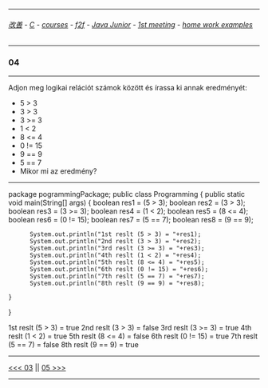 
---

###### [改善](https://github.com/ttltrk/0C/blob/master/README.MD) - [C](https://github.com/ttltrk/PRG/blob/master/CODING.MD) - [courses](https://github.com/ttltrk/Courses/blob/master/README.MD) - [f2f](https://github.com/ttltrk/Courses/blob/master/F2F/F2F.MD) - [Java Junior](https://github.com/ttltrk/PRG/blob/master/JAVA/DOC/BJM/TOMI/JJ.MD) - [1st meeting](https://github.com/ttltrk/PRG/blob/master/JAVA/DOC/BJM/TOMI/01/1st.md) - [home work examples](https://github.com/ttltrk/PRG/blob/master/JAVA/DOC/BJM/TOMI/01/feladat.md)

---

### 04

---

Adjon meg logikai relációt számok között és írassa ki annak eredményét:
 
 - 5 > 3
 - 3 > 3
 - 3 >= 3
 - 1 < 2
 - 8 <= 4
 - 0 != 15
 - 9 == 9
 - 5 == 7
 - Mikor mi az eredmény?

---

package pogrammingPackage;
public class Programming {
	public static void main(String[] args) {
		  boolean res1 = (5 > 3);
		  boolean res2 = (3 > 3);
		  boolean res3 = (3 >= 3);
		  boolean res4 = (1 < 2);
		  boolean res5 = (8 <= 4);
		  boolean res6 = (0 != 15);
		  boolean res7 = (5 == 7);
		  boolean res8 = (9 == 9);
		  
		  System.out.println("1st reslt (5 > 3) = "+res1);
		  System.out.println("2nd reslt (3 > 3) = "+res2);
		  System.out.println("3rd reslt (3 >= 3) = "+res3);
		  System.out.println("4th reslt (1 < 2) = "+res4);
		  System.out.println("5th reslt (8 <= 4) = "+res5);
		  System.out.println("6th reslt (0 != 15) = "+res6);
		  System.out.println("7th reslt (5 == 7) = "+res7);
		  System.out.println("8th reslt (9 == 9) = "+res8);
		
	}

}

>>>
1st reslt (5 > 3) = true
2nd reslt (3 > 3) = false
3rd reslt (3 >= 3) = true
4th reslt (1 < 2) = true
5th reslt (8 <= 4) = false
6th reslt (0 != 15) = true
7th reslt (5 == 7) = false
8th reslt (9 == 9) = true
>>>

---

[<<< 03](https://github.com/ttltrk/PRG/blob/master/JAVA/DOC/BJM/TOMI/01/EX/03/03.MD) ||
[05 >>>](https://github.com/ttltrk/PRG/blob/master/JAVA/DOC/BJM/TOMI/01/EX/05/05.MD)

---
